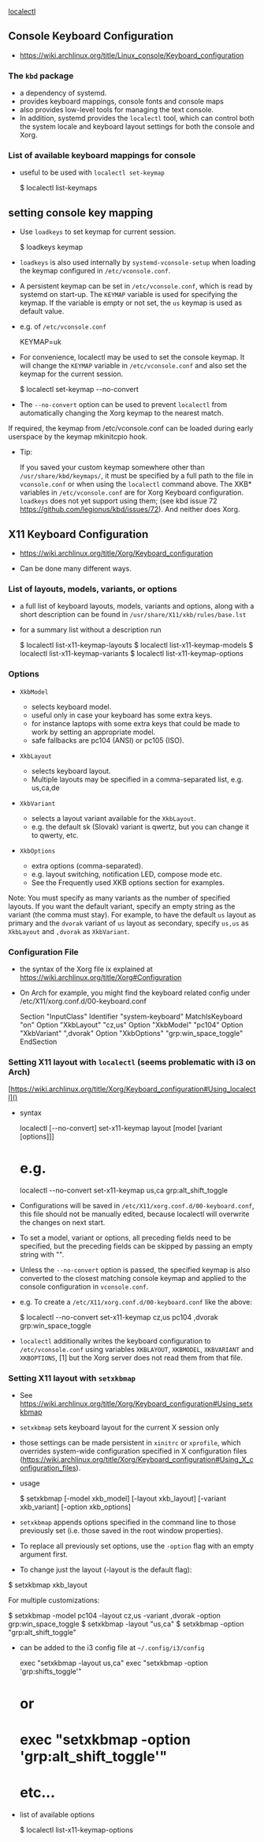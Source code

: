 [localectl](https://man.archlinux.org/man/localectl.1)

## Console Keyboard Configuration
- https://wiki.archlinux.org/title/Linux_console/Keyboard_configuration

### The `kbd` package
- a dependency of systemd. 
- provides keyboard mappings, console fonts and console maps 
- also provides low-level tools for managing the text console. 
- In addition, systemd provides the `localectl` tool, which can control both the system locale and keyboard layout settings for both the console and Xorg. 

### List of available keyboard mappings for console
- useful to be used with `localectl set-keymap`

    $ localectl list-keymaps

## setting console key mapping

- Use `loadkeys` to set keymap for current session.

    $ loadkeys keymap

- `loadkeys` is also used internally by `systemd-vconsole-setup` when loading the keymap configured in `/etc/vconsole.conf`.

- A persistent keymap can be set in `/etc/vconsole.conf`, which is read by systemd on start-up. The `KEYMAP` variable is used for specifying the keymap. If the variable is empty or not set, the `us` keymap is used as default value.

- e.g. of `/etc/vconsole.conf`

    KEYMAP=uk

- For convenience, localectl may be used to set the console keymap. It will change the `KEYMAP` variable in `/etc/vconsole.conf` and also set the keymap for the current session.

    $ localectl set-keymap --no-convert <keymap>

- The `--no-convert` option can be used to prevent `localectl` from automatically changing the Xorg keymap to the nearest match.

If required, the keymap from /etc/vconsole.conf can be loaded during early userspace by the keymap mkinitcpio hook.

- Tip:

    If you saved your custom keymap somewhere other than `/usr/share/kbd/keymaps/`, it must be specified by a full path to the file in `vconsole.conf` or when using the `localectl` command above.
    The XKB* variables in `/etc/vconsole.conf` are for Xorg Keyboard configuration. `loadkeys` does not yet support using them; (see kbd issue 72 https://github.com/legionus/kbd/issues/72). And neither does Xorg.

## X11 Keyboard Configuration
- https://wiki.archlinux.org/title/Xorg/Keyboard_configuration

- Can be done many different ways.

### List of layouts, models, variants, or options
- a full list of keyboard layouts, models, variants and options, along with a short description can be found in `/usr/share/X11/xkb/rules/base.lst` 
- for a summary list without a description run

    $ localectl list-x11-keymap-layouts
    $ localectl list-x11-keymap-models
    $ localectl list-x11-keymap-variants
    $ localectl list-x11-keymap-options

### Options
- `XkbModel` 
    - selects keyboard model. 
    - useful only in case your keyboard has some extra keys.
    - for instance laptops with some extra keys that could be made to work by setting an appropriate model. 
    - safe fallbacks are pc104 (ANSI) or pc105 (ISO).

- `XkbLayout` 
    - selects keyboard layout. 
    - Multiple layouts may be specified in a comma-separated list, e.g. us,ca,de

- `XkbVariant` 
    - selects a layout variant available for the `XkbLayout`. 
    - e.g. the default sk (Slovak) variant is qwertz, but you can change it to qwerty, etc.

- `XkbOptions` 
    - extra options (comma-separated). 
    - e.g. layout switching, notification LED, compose mode etc. 
    - See the Frequently used XKB options section for examples.[](https://wiki.archlinux.org/title/Xorg/Keyboard_configuration#Frequently_used_XKB_options)

Note: You must specify as many variants as the number of specified layouts. If you want the default variant, specify an empty string as the variant (the comma must stay). For example, to have the default `us` layout as primary and the `dvorak` variant of `us` layout as secondary, specify `us,us` as `XkbLayout` and `,dvorak` as `XkbVariant`.

### Configuration File 
- the syntax of the Xorg file ix explained at https://wiki.archlinux.org/title/Xorg#Configuration
- On Arch for example, you might find the keyboard related config under /etc/X11/xorg.conf.d/00-keyboard.conf

    Section "InputClass"
            Identifier "system-keyboard"
            MatchIsKeyboard "on"
            Option "XkbLayout" "cz,us"
            Option "XkbModel" "pc104"
            Option "XkbVariant" ",dvorak"
            Option "XkbOptions" "grp:win_space_toggle"
    EndSection

### Setting X11 layout with `localectl` (seems problematic with i3 on Arch)
[https://wiki.archlinux.org/title/Xorg/Keyboard_configuration#Using_localectl]()

- syntax

    localectl [--no-convert] set-x11-keymap layout [model [variant [options]]]

    # e.g.
    localectl --no-convert set-x11-keymap us,ca grp:alt_shift_toggle

- Configurations will be saved in `/etc/X11/xorg.conf.d/00-keyboard.conf`, this file should not be manually edited, because localectl will overwrite the changes on next start. 

- To set a model, variant or options, all preceding fields need to be specified, but the preceding fields can be skipped by passing an empty string with "".

- Unless the `--no-convert` option is passed, the specified keymap is also converted to the closest matching console keymap and applied to the console configuration in `vconsole.conf`.

- e.g. To create a `/etc/X11/xorg.conf.d/00-keyboard.conf` like the above:

    $ localectl --no-convert set-x11-keymap cz,us pc104 ,dvorak grp:win_space_toggle

- `localectl` additionally writes the keyboard configuration to `/etc/vconsole.conf` using variables `XKBLAYOUT`, `XKBMODEL`, `XKBVARIANT` and `XKBOPTIONS`, [1] but the Xorg server does not read them from that file.

### Setting X11 layout with `setxkbmap`
- See https://wiki.archlinux.org/title/Xorg/Keyboard_configuration#Using_setxkbmap

- `setxkbmap` sets keyboard layout for the current X session only
- those settings can be made persistent in `xinitrc` or `xprofile`, which overrides system-wide configuration specified in X configuration files (https://wiki.archlinux.org/title/Xorg/Keyboard_configuration#Using_X_configuration_files).

- usage

    $ setxkbmap [-model xkb_model] [-layout xkb_layout] [-variant xkb_variant] [-option xkb_options]

- `setxkbmap` appends options specified in the command line to those previously set (i.e. those saved in the root window properties). 
- To replace all previously set options, use the `-option` flag with an empty argument first.

- To change just the layout (-layout is the default flag):

$ setxkbmap xkb_layout

For multiple customizations:

$ setxkbmap -model pc104 -layout cz,us -variant ,dvorak -option grp:win_space_toggle
    $ setxkbmap -layout "us,ca"
    $ setxkbmap -option "grp:alt_shift_toggle"

- can be added to the i3 config file at `~/.config/i3/config`

    exec "setxkbmap -layout us,ca"
    exec "setxkbmap -option 'grp:shifts_toggle'"
    # or 
    # exec "setxkbmap -option 'grp:alt_shift_toggle'"
    # etc...

- list of available options

    $ localectl list-x11-keymap-options


